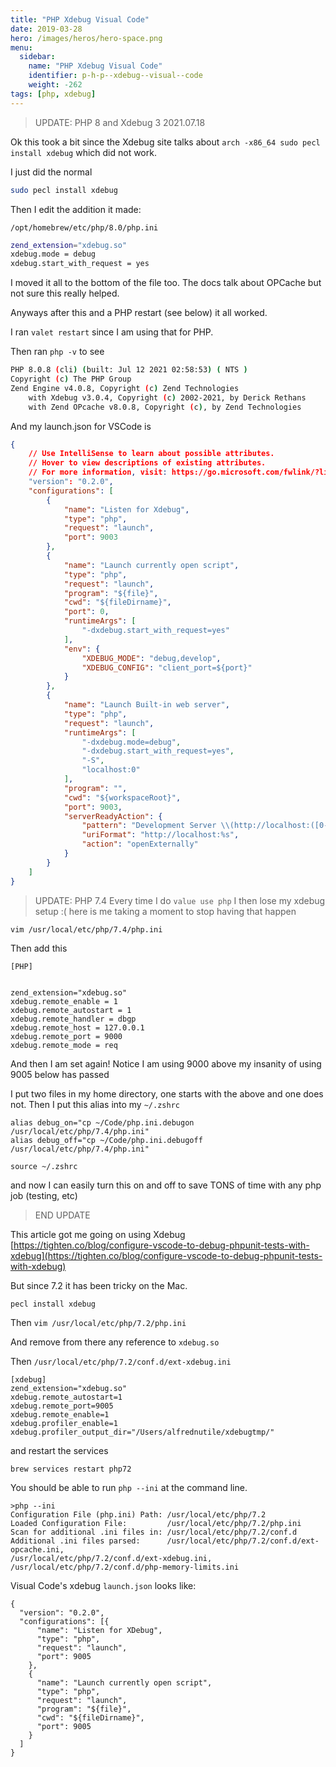 ```yaml
---
title: "PHP Xdebug Visual Code"
date: 2019-03-28
hero: /images/heros/hero-space.png
menu:
  sidebar:
    name: "PHP Xdebug Visual Code"
    identifier: p-h-p--xdebug--visual--code
    weight: -262
tags: [php, xdebug]
---
```


> UPDATE: PHP 8 and Xdebug 3 2021.07.18

Ok this took a bit since the Xdebug site talks about `arch -x86_64 sudo pecl install xdebug` which did not work.

I just did the normal

```bash
sudo pecl install xdebug
```

Then I edit the addition it made:

`/opt/homebrew/etc/php/8.0/php.ini`

```bash
zend_extension="xdebug.so"
xdebug.mode = debug
xdebug.start_with_request = yes
```

I moved it all to the bottom of the file too. The docs talk about OPCache but not sure this really helped.

Anyways after this and a PHP restart (see below) it all worked.


I ran `valet restart` since I am using that for PHP.

Then ran `php -v` to see

```bash
PHP 8.0.8 (cli) (built: Jul 12 2021 02:58:53) ( NTS )
Copyright (c) The PHP Group
Zend Engine v4.0.8, Copyright (c) Zend Technologies
    with Xdebug v3.0.4, Copyright (c) 2002-2021, by Derick Rethans
    with Zend OPcache v8.0.8, Copyright (c), by Zend Technologies
```

And my launch.json for VSCode is

```json
{
    // Use IntelliSense to learn about possible attributes.
    // Hover to view descriptions of existing attributes.
    // For more information, visit: https://go.microsoft.com/fwlink/?linkid=830387
    "version": "0.2.0",
    "configurations": [
        {
            "name": "Listen for Xdebug",
            "type": "php",
            "request": "launch",
            "port": 9003
        },
        {
            "name": "Launch currently open script",
            "type": "php",
            "request": "launch",
            "program": "${file}",
            "cwd": "${fileDirname}",
            "port": 0,
            "runtimeArgs": [
                "-dxdebug.start_with_request=yes"
            ],
            "env": {
                "XDEBUG_MODE": "debug,develop",
                "XDEBUG_CONFIG": "client_port=${port}"
            }
        },
        {
            "name": "Launch Built-in web server",
            "type": "php",
            "request": "launch",
            "runtimeArgs": [
                "-dxdebug.mode=debug",
                "-dxdebug.start_with_request=yes",
                "-S",
                "localhost:0"
            ],
            "program": "",
            "cwd": "${workspaceRoot}",
            "port": 9003,
            "serverReadyAction": {
                "pattern": "Development Server \\(http://localhost:([0-9]+)\\) started",
                "uriFormat": "http://localhost:%s",
                "action": "openExternally"
            }
        }
    ]
}
```


> UPDATE: PHP 7.4 
Every time I do `value use php` I then lose my xdebug setup :( here is me taking a moment to stop having that happen

```
vim /usr/local/etc/php/7.4/php.ini
```
Then add this

```
[PHP]


zend_extension="xdebug.so"
xdebug.remote_enable = 1
xdebug.remote_autostart = 1
xdebug.remote_handler = dbgp
xdebug.remote_host = 127.0.0.1
xdebug.remote_port = 9000
xdebug.remote_mode = req
```

And then I am set again! Notice I am using 9000 above my insanity of using 9005 below has passed

I put two files in my home directory, one starts with the above and one does not. Then I put this alias into my `~/.zshrc`

```
alias debug_on="cp ~/Code/php.ini.debugon /usr/local/etc/php/7.4/php.ini"
alias debug_off="cp ~/Code/php.ini.debugoff /usr/local/etc/php/7.4/php.ini"
```

`source ~/.zshrc` 

and now I can easily turn this on and off to save TONS of time with any php job (testing, etc)

> END UPDATE

This article got me going on using Xdebug [https://tighten.co/blog/configure-vscode-to-debug-phpunit-tests-with-xdebug](https://tighten.co/blog/configure-vscode-to-debug-phpunit-tests-with-xdebug)

But since 7.2 it has been tricky on the Mac.

```
pecl install xdebug
```

Then `vim /usr/local/etc/php/7.2/php.ini`

And remove from there any reference to `xdebug.so`

Then `/usr/local/etc/php/7.2/conf.d/ext-xdebug.ini`

```
[xdebug]
zend_extension="xdebug.so"
xdebug.remote_autostart=1
xdebug.remote_port=9005
xdebug.remote_enable=1
xdebug.profiler_enable=1
xdebug.profiler_output_dir="/Users/alfrednutile/xdebugtmp/"
```

and restart the services

```
brew services restart php72 
```

You should be able to run `php --ini` at the command line.

```
>php --ini
Configuration File (php.ini) Path: /usr/local/etc/php/7.2
Loaded Configuration File:         /usr/local/etc/php/7.2/php.ini
Scan for additional .ini files in: /usr/local/etc/php/7.2/conf.d
Additional .ini files parsed:      /usr/local/etc/php/7.2/conf.d/ext-opcache.ini,
/usr/local/etc/php/7.2/conf.d/ext-xdebug.ini,
/usr/local/etc/php/7.2/conf.d/php-memory-limits.ini
```


Visual Code's xdebug `launch.json` looks like:

```
{
  "version": "0.2.0",
  "configurations": [{
      "name": "Listen for XDebug",
      "type": "php",
      "request": "launch",
      "port": 9005
    },
    {
      "name": "Launch currently open script",
      "type": "php",
      "request": "launch",
      "program": "${file}",
      "cwd": "${fileDirname}",
      "port": 9005
    }
  ]
}
```
